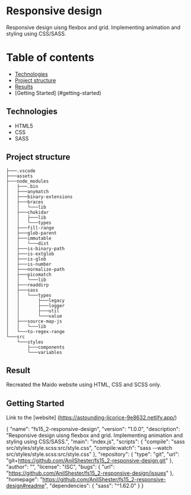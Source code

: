 # Responsive design

Responsive design uisng flexbox and grid. Implementing animation and styling using CSS/SASS.

# Table of contents

- [Technologies](#technologies)
- [Project structure](#project-structure)
- [Results](#results)
- [Getting Started] (#getting-started)

## Technologies

- HTML5
- CSS
- SASS

## Project structure

```
├───.vscode
├───assets
├───node_modules
│   ├───.bin
│   ├───anymatch
│   ├───binary-extensions
│   ├───braces
│   │   └───lib
│   ├───chokidar
│   │   ├───lib
│   │   └───types
│   ├───fill-range
│   ├───glob-parent
│   ├───immutable
│   │   └───dist
│   ├───is-binary-path
│   ├───is-extglob
│   ├───is-glob
│   ├───is-number
│   ├───normalize-path
│   ├───picomatch
│   │   └───lib
│   ├───readdirp
│   ├───sass
│   │   └───types
│   │       ├───legacy
│   │       ├───logger
│   │       ├───util
│   │       └───value
│   ├───source-map-js
│   │   └───lib
│   └───to-regex-range
└───src
    └───styles
        ├───components
        └───variables

```

## Result

Recreated the Maido website using HTML, CSS and SCSS only.

## Getting Started

Link to the [website] (https://astounding-licorice-9e8632.netlify.app/)

{
"name": "fs15_2-responsive-design",
"version": "1.0.0",
"description": "Responsive design uisng flexbox and grid. Implementing animation and styling using CSS/SASS.",
"main": "index.js",
"scripts": {
"compile": "sass src/styles/style.scss:src/style.css",
"compile:watch": "sass --watch src/styles/style.scss:src/style.css"
},
"repository": {
"type": "git",
"url": "git+https://github.com/AnilShester/fs15_2-responsive-design.git"
},
"author": "",
"license": "ISC",
"bugs": {
"url": "https://github.com/AnilShester/fs15_2-responsive-design/issues"
},
"homepage": "https://github.com/AnilShester/fs15_2-responsive-design#readme",
"dependencies": {
"sass": "^1.62.0"
}
}
